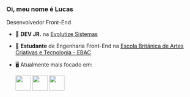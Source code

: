 ### Oi, meu nome é Lucas
Desenvolvedor Front-End

- 💼 **DEV JR.** na [Evolutize Sistemas](https://evolutize.com.br)
- 📝 **Estudante** de Engenharia Front-End na [Escola Britânica de Artes Criativas e Tecnologia - EBAC](https://ebaconline.com.br)
- 🖥️ Atualmente mais focado em:

  <img widht="40" height="40" src="https://cdn.jsdelivr.net/gh/devicons/devicon/icons/javascript/javascript-original.svg" />
  
  <img widht="40" height="40" src="https://cdn.jsdelivr.net/gh/devicons/devicon/icons/react/react-original.svg" />

  <img widht="40" height="40" src="https://cdn.jsdelivr.net/gh/devicons/devicon/icons/css3/css3-original.svg" />

  ##


             
